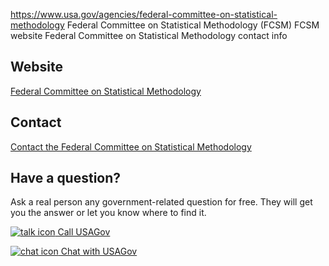 

https://www.usa.gov/agencies/federal-committee-on-statistical-methodology
Federal Committee on Statistical Methodology (FCSM)
FCSM website
Federal Committee on Statistical Methodology contact info

Website
-------

[Federal Committee on Statistical Methodology](https://www.fcsm.gov/)

Contact
-------

[Contact the Federal Committee on Statistical Methodology](https://nces.ed.gov/FCSM/contact_us.asp)

Have a question?
----------------

Ask a real person any government-related question for free. They will get you the answer or let you know where to find it.

[![talk icon](https://www.usa.gov/themes/custom/usagov/images/ICONS_talk.png)
Call USAGov](https://www.usa.gov/phone)

[![chat icon](https://www.usa.gov/themes/custom/usagov/images/ICONS_chat.png)
Chat with USAGov](https://www.usa.gov/chat)
